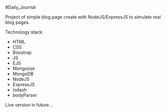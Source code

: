 #Daily_Journal

Project of simple blog page create with NodeJS/ExpressJS to simulate real blog pages.


Technology stack:
<ul>
 <li>HTML</li>
 <li>CSS</li>
 <li>Boostrap</li>
 <li>JS</li>
 <li>EJS</li>
 <li>Mongoose</li>
 <li>MongoDB</li>
 <li>NodeJS</li>
 <li>ExpressJS</li>
 <li>lodash</li>
 <li>bodyParser</li>
</ul>


Live version in future...
